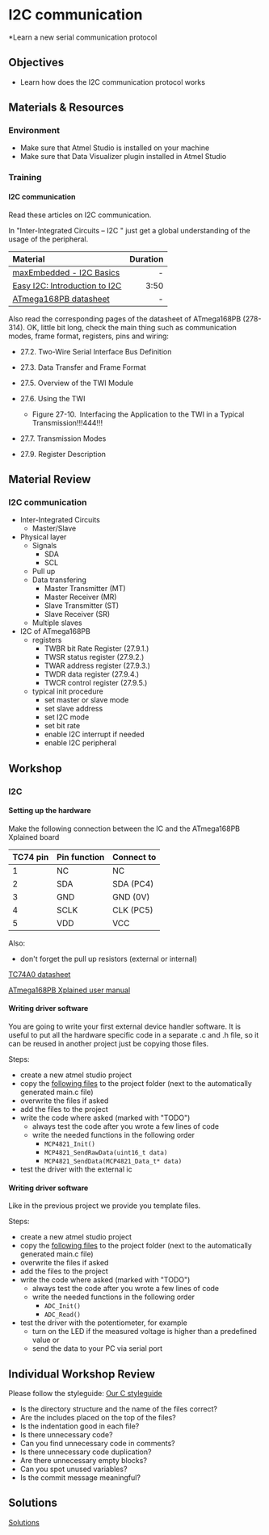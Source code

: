 # I2C communication
*Learn a new serial communication protocol

## Objectives
- Learn how does the I2C communication protocol works

## Materials & Resources
### Environment
- Make sure that Atmel Studio is installed on your machine
- Make sure that Data Visualizer plugin installed in Atmel Studio

### Training

#### I2C communication
Read these articles on I2C communication.

In "Inter-Integrated Circuits – I2C " just get a global
understanding of the usage of the peripheral.



| Material | Duration |
|:---------|-----:|
| [maxEmbedded - I2C Basics](http://maxembedded.com/2014/02/inter-integrated-circuits-i2c-basics/) | - |
| [Easy I2C: Introduction to I2C](https://www.youtube.com/watch?v=qeJN_80CiMU) | 3:50 |
| [ATmega168PB datasheet](http://www.atmel.com/Images/Atmel-42176-ATmega48PB-88PB-168PB_Datasheet.pdf) | - |

Also read the corresponding pages of the datasheet of ATmega168PB (278-314). OK, little bit long, check the main thing such as communication modes, frame format, registers, pins and wiring:
 - 27.2. Two-Wire Serial Interface Bus Definition
 - 27.3. Data Transfer and Frame Format
 - 27.5. Overview of the TWI Module
 - 27.6. Using the TWI
    - Figure 27-10. Interfacing the Application to the TWI in a Typical Transmission!!!444!!!
 - 27.7. Transmission Modes

 - 27.9. Register Description

## Material Review
### I2C communication
- Inter-Integrated Circuits
    - Master/Slave  
- Physical layer
    - Signals
        - SDA
        - SCL
    - Pull up
    - Data transfering
       - Master Transmitter (MT)
       - Master Receiver (MR)
       - Slave Transmitter (ST)
       - Slave Receiver (SR)  
    - Multiple slaves
- I2C of ATmega168PB
    - registers
        - TWBR bit Rate Register (27.9.1.)
        - TWSR status register (27.9.2.)
        - TWAR address register (27.9.3.)
        - TWDR data register (27.9.4.)
        - TWCR control register (27.9.5.)
    - typical init procedure
        - set master or slave mode
        - set slave address
        - set I2C mode
        - set bit rate
        - enable I2C interrupt if needed
        - enable I2C peripheral
## Workshop
### I2C
#### Setting up the hardware
Make the following connection between the IC and the ATmega168PB Xplained board

| TC74 pin | Pin function | Connect to |
|-|-|-|
|1|NC|NC|
|2|SDA|SDA (PC4)|
|3|GND|GND (0V)|
|4|SCLK|CLK (PC5)|
|5|VDD| VCC |


Also:
 - don't forget the pull up resistors (external or internal)

[TC74A0 datasheet](http://ww1.microchip.com/downloads/en/DeviceDoc/21462D.pdf)

[ATmega168PB Xplained user manual](http://www.atmel.com/Images/Atmel-42381-ATmega168PB-Xplained-Mini_UserGuide.pdf)

#### Writing driver software
You are going to write your first external device handler software. It is useful
to put all the hardware specific code in a separate .c and .h file, so it can be
reused in another project just be copying those files.

Steps:
- create a new atmel studio project
- copy the [following files](workshop/AtmelStudio/MC4821_DRIVER) to the project folder (next to the automatically generated main.c file)
- overwrite the files if asked
- add the files to the project
- write the code where asked (marked with "TODO")
    - always test the code after you wrote a few lines of code
    - write the needed functions in the following order
        - `MCP4821_Init()`
        - `MCP4821_SendRawData(uint16_t data)`
        - `MCP4821_SendData(MCP4821_Data_t* data)`
- test the driver with the external ic


#### Writing driver software
Like in the previous project we provide you template files.

Steps:
- create a new atmel studio project
- copy the [following files](#) to the project folder (next to the automatically generated main.c file)
- overwrite the files if asked
- add the files to the project
- write the code where asked (marked with "TODO")
    - always test the code after you wrote a few lines of code
    - write the needed functions in the following order
        - `ADC_Init()`
        - `ADC_Read()`
- test the driver with the potentiometer, for example
    - turn on the LED if the measured voltage is higher than a predefined value or
    - send the data to your PC via serial port

## Individual Workshop Review
Please follow the styleguide: [Our C styleguide](https://github.com/greenfox-academy/teaching-materials/blob/master/styleguide/c.md)

 - Is the directory structure and the name of the files correct?
 - Are the includes placed on the top of the files?
 - Is the indentation good in each file?
 - Is there unnecessary code?
 - Can you find unnecessary code in comments?
 - Is there unnecessary code duplication?
 - Are there unnecessary empty blocks?
 - Can you spot unused variables?
 - Is the commit message meaningful?

## Solutions
[Solutions](#)
